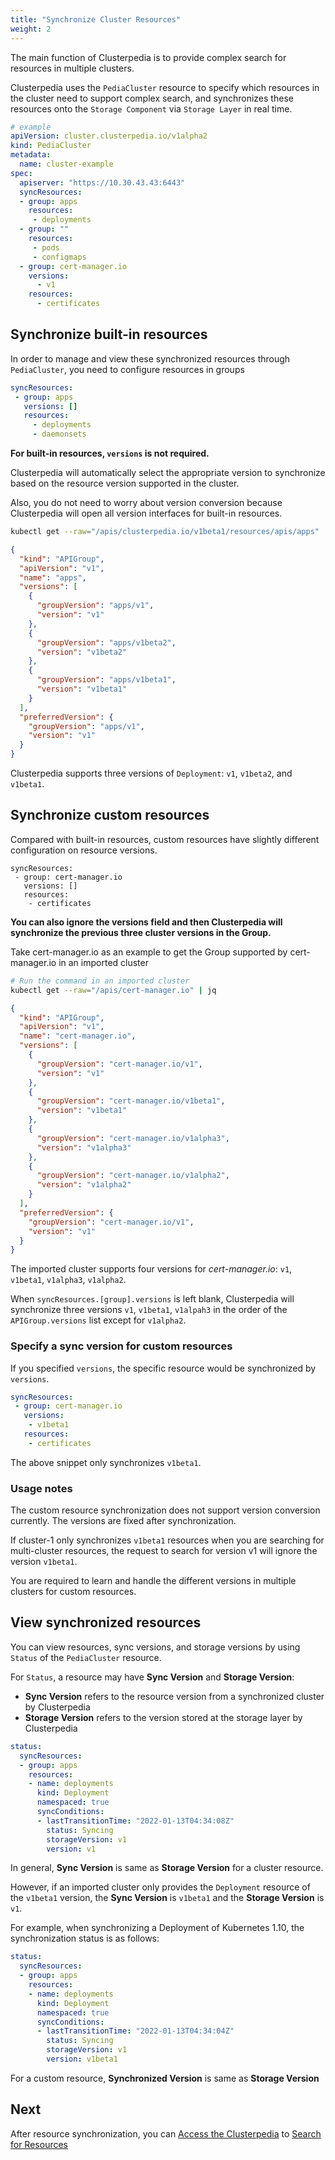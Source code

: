 ```yaml
---
title: "Synchronize Cluster Resources"
weight: 2
---
```


The main function of Clusterpedia is to provide complex search for resources in multiple clusters.  

Clusterpedia uses the `PediaCluster` resource to specify which resources in the cluster need to support complex search,
and synchronizes these resources onto the `Storage Component` via `Storage Layer` in real time.
```yaml
# example
apiVersion: cluster.clusterpedia.io/v1alpha2
kind: PediaCluster
metadata:
  name: cluster-example
spec:
  apiserver: "https://10.30.43.43:6443"
  syncResources:
  - group: apps
    resources:
     - deployments
  - group: ""
    resources:
     - pods
     - configmaps
  - group: cert-manager.io
    versions:
      - v1
    resources:
      - certificates
```

## Synchronize built-in resources
In order to manage and view these synchronized resources through `PediaCluster`, you need to configure resources in groups
```yaml
syncResources:
 - group: apps
   versions: []
   resources:
     - deployments
     - daemonsets
```
**For built-in resources, `versions` is not required.**

Clusterpedia will automatically select the appropriate version to synchronize based on the resource version supported in the cluster.

Also, you do not need to worry about version conversion because Clusterpedia will open all version interfaces for built-in resources.
```bash
kubectl get --raw="/apis/clusterpedia.io/v1beta1/resources/apis/apps" | jq
```
```json
{
  "kind": "APIGroup",
  "apiVersion": "v1",
  "name": "apps",
  "versions": [
    {
      "groupVersion": "apps/v1",
      "version": "v1"
    },
    {
      "groupVersion": "apps/v1beta2",
      "version": "v1beta2"
    },
    {
      "groupVersion": "apps/v1beta1",
      "version": "v1beta1"
    }
  ],
  "preferredVersion": {
    "groupVersion": "apps/v1",
    "version": "v1"
  }
}
```
Clusterpedia supports three versions of `Deployment`: `v1`, `v1beta2`, and `v1beta1`.

## Synchronize custom resources
Compared with built-in resources, custom resources have slightly different configuration on resource versions.
```yaml:
syncResources:
 - group: cert-manager.io
   versions: []
   resources:
    - certificates
```
**You can also ignore the versions field and then Clusterpedia will synchronize the previous three cluster versions in the Group.**

Take cert-manager.io as an example to get the Group supported by cert-manager.io in an imported cluster
```bash
# Run the command in an imported cluster
kubectl get --raw="/apis/cert-manager.io" | jq
```
```json
{
  "kind": "APIGroup",
  "apiVersion": "v1",
  "name": "cert-manager.io",
  "versions": [
    {
      "groupVersion": "cert-manager.io/v1",
      "version": "v1"
    },
    {
      "groupVersion": "cert-manager.io/v1beta1",
      "version": "v1beta1"
    },
    {
      "groupVersion": "cert-manager.io/v1alpha3",
      "version": "v1alpha3"
    },
    {
      "groupVersion": "cert-manager.io/v1alpha2",
      "version": "v1alpha2"
    }
  ],
  "preferredVersion": {
    "groupVersion": "cert-manager.io/v1",
    "version": "v1"
  }
}
```
The imported cluster supports four versions for *cert-manager.io*: `v1`, `v1beta1`, `v1alpha3`, `v1alpha2`.  

When `syncResources.[group].versions` is left blank, Clusterpedia will synchronize three versions `v1`, `v1beta1`, `v1alpah3` in the order of the `APIGroup.versions` list except for `v1alpha2`.

### Specify a sync version for custom resources
If you specified `versions`, the specific resource would be synchronized by `versions`.
```yaml
syncResources:
 - group: cert-manager.io
   versions:
    - v1beta1
   resources:
    - certificates
```
The above snippet only synchronizes `v1beta1`.

### Usage notes
The custom resource synchronization does not support version conversion currently. The versions are fixed after synchronization.  

If cluster-1 only synchronizes `v1beta1` resources when you are searching for multi-cluster resources, the request to search for version v1 will ignore the version `v1beta1`.  

You are required to learn and handle the different versions in multiple clusters for custom resources.

## View synchronized resources
You can view resources, sync versions, and storage versions by using `Status` of the `PediaCluster` resource.  

For `Status`, a resource may have **Sync Version** and **Storage Version**:
* **Sync Version** refers to the resource version from a synchronized cluster by Clusterpedia
* **Storage Version** refers to the version stored at the storage layer by Clusterpedia

```yaml
status:
  syncResources:
  - group: apps
    resources:
    - name: deployments
      kind: Deployment
      namespaced: true
      syncConditions:
      - lastTransitionTime: "2022-01-13T04:34:08Z"
        status: Syncing
        storageVersion: v1
        version: v1
```
In general, **Sync Version** is same as **Storage Version** for a cluster resource.  

However, if an imported cluster only provides the `Deployment` resource of the `v1beta1` version, the **Sync Version** is `v1beta1` and the **Storage Version** is `v1`.  

For example, when synchronizing a Deployment of Kubernetes 1.10, the synchronization status is as follows:
```yaml
status:
  syncResources:
  - group: apps
    resources:
    - name: deployments
      kind: Deployment
      namespaced: true
      syncConditions:
      - lastTransitionTime: "2022-01-13T04:34:04Z"
        status: Syncing
        storageVersion: v1
        version: v1beta1
```

For a custom resource, **Synchronized Version** is same as **Storage Version**

## Next
After resource synchronization, you can [Access the Clusterpedia](../access-clusterpedia) to [Search for Resources](../search)
